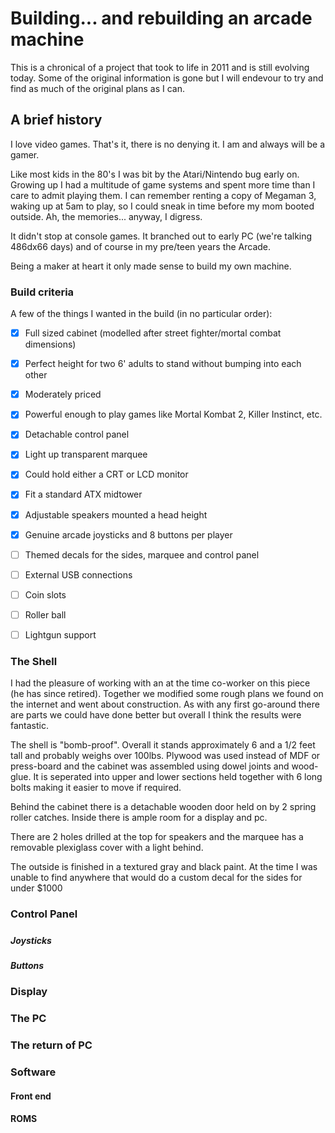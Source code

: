# Building... and rebuilding an arcade machine

This is a chronical of a project that took to life in 2011 and is still evolving today. Some of the original information is gone but I will endevour to try and find as much of the original plans as I can.

## A brief history

I love video games. That's it, there is no denying it. I am and always will be a gamer. 

Like most kids in the 80's I was bit by the Atari/Nintendo bug early on. Growing up I had a multitude of game systems and spent more time than I care to admit playing them. I can remember renting a copy of Megaman 3, waking up at 5am to play, so I could sneak in time before my mom booted outside. Ah, the memories... anyway, I digress.

It didn't stop at console games. It branched out to early PC (we're talking 486dx66 days) and of course in my pre/teen years the Arcade. 

Being a maker at heart it only made sense to build my own machine.


### Build criteria

A few of the things I wanted in the build (in no particular order):

- [x] Full sized cabinet (modelled after street fighter/mortal combat dimensions)
- [x] Perfect height for two 6' adults to stand without bumping into each other
- [x] Moderately priced
- [x] Powerful enough to play games like Mortal Kombat 2, Killer Instinct, etc.
- [x] Detachable control panel
- [x] Light up transparent marquee
- [x] Could hold either a CRT or LCD monitor
- [x] Fit a standard ATX midtower
- [x] Adjustable speakers mounted a head height
- [x] Genuine arcade joysticks and 8 buttons per player
- [ ] Themed decals for the sides, marquee and control panel
- [ ] External USB connections
- [ ] Coin slots
- [ ] Roller ball
- [ ] Lightgun support


### The Shell

I had the pleasure of working with an at the time co-worker on this piece (he has since retired). Together we modified some rough plans we found on the internet and went about construction. As with any first go-around there are parts we could have done better but overall I think the results were fantastic.

The shell is "bomb-proof". Overall it stands approximately 6 and a 1/2 feet tall and probably weighs over 100lbs. Plywood was used instead of MDF or press-board and the cabinet was assembled using dowel joints and wood-glue. It is seperated into upper and lower sections held together with 6 long bolts making it easier to move if required. 

Behind the cabinet there is a detachable wooden door held on by 2 spring roller catches. Inside there is ample room for a display and pc. 

There are 2 holes drilled at the top for speakers and the marquee has a removable plexiglass cover with a light behind.

The outside is finished in a textured gray and black paint. At the time I was unable to find anywhere that would do a custom decal for the sides for under $1000



### Control Panel

##### 

##### Joysticks

##### Buttons

### Display




### The PC



### The return of PC


### Software


#### Front end


#### ROMS











